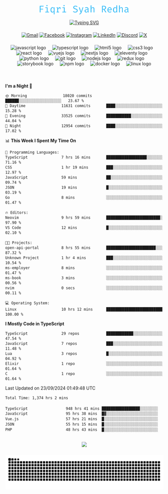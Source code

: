<p align="center">
  <img src="./assets/name.svg" height="30" alt="Fiqri Syah Redha" />
</p>

<p align="center">
  <a href="https://git.io/typing-svg"><img src="https://readme-typing-svg.demolab.com?font=Fira+Code&pause=1000&center=true&vCenter=true&random=false&width=435&lines=Mid-Level+Frontend+Engineer;2%2B+years+experience;Always+learning+new+things" alt="Typing SVG" /></a>
</p>

###

<div align="center">

  [![Gmail](https://img.shields.io/badge/Gmail-D14836?logo=gmail&logoColor=white)](mailto:fiqrisyahredha@gmail.com)
  [![Facebook](https://img.shields.io/badge/Facebook-%231877F2.svg?logo=Facebook&logoColor=white)](https://www.facebook.com/fiqrisyahredha)
  [![Instagram](https://img.shields.io/badge/Instagram-%23E4405F.svg?logo=Instagram&logoColor=white)](https://instagram.com/fiqrisyahredha)
  [![LinkedIn](https://img.shields.io/badge/Linkedin-%230077B5.svg?logo=linkedin&logoColor=white)](https://www.linkedin.com/in/fiqrisyahredha)
  [![Discord](https://img.shields.io/badge/Discord-%235865F2.svg?&logo=discord&logoColor=white)](https://discordapp.com/users/484183499050582027)
  [![X](https://img.shields.io/badge/X-%23000000.svg?logo=X&logoColor=white)](https://x.com/fiqrisyahredha)
  
</div>

###

<div align="center">
  <img src="https://cdn.jsdelivr.net/gh/devicons/devicon/icons/javascript/javascript-original.svg" height="32" alt="javascript logo"  />
  <img width="12" />
  <img src="https://cdn.jsdelivr.net/gh/devicons/devicon/icons/typescript/typescript-original.svg" height="32" alt="typescript logo"  />
  <img width="12" />
  <img src="https://cdn.jsdelivr.net/gh/devicons/devicon/icons/html5/html5-original.svg" height="32" alt="html5 logo"  />
  <img width="12" />
  <img src="https://cdn.jsdelivr.net/gh/devicons/devicon/icons/css3/css3-original.svg" height="32" alt="css3 logo"  />
  <img width="12" />
  <img src="https://cdn.jsdelivr.net/gh/devicons/devicon/icons/react/react-original.svg" height="32" alt="react logo"  />
  <img width="12" />
  <img src="https://cdn.jsdelivr.net/gh/devicons/devicon/icons/vuejs/vuejs-original.svg" height="32" alt="vuejs logo"  />
  <img width="12" />
  <img src="https://cdn.jsdelivr.net/gh/devicons/devicon/icons/nextjs/nextjs-original.svg" height="32" alt="nextjs logo"  />
  <img width="12" />
  <img src="https://cdn.jsdelivr.net/gh/devicons/devicon/icons/eleventy/eleventy-original.svg" height="32" alt="eleventy logo"  />
  <img width="12" />
  <img src="https://cdn.jsdelivr.net/gh/devicons/devicon/icons/python/python-original.svg" height="32" alt="python logo"  />
  <img width="12" />
  <img src="https://cdn.jsdelivr.net/gh/devicons/devicon/icons/git/git-original.svg" height="32" alt="git logo"  />
  <img width="12" />
  <img src="https://cdn.jsdelivr.net/gh/devicons/devicon/icons/nodejs/nodejs-original.svg" height="32" alt="nodejs logo"  />
  <img width="12" />
  <img src="https://cdn.jsdelivr.net/gh/devicons/devicon/icons/redux/redux-original.svg" height="32" alt="redux logo"  />
  <img width="12" />
  <img src="https://cdn.jsdelivr.net/gh/devicons/devicon/icons/storybook/storybook-original.svg" height="32" alt="storybook logo"  />
  <img width="12" />
  <img src="https://cdn.jsdelivr.net/gh/devicons/devicon/icons/npm/npm-original-wordmark.svg" height="32" alt="npm logo"  />
  <img width="12" />
  <img src="https://cdn.jsdelivr.net/gh/devicons/devicon/icons/docker/docker-original.svg" height="32" alt="docker logo"  />
  <img width="12" />
  <img src="https://cdn.jsdelivr.net/gh/devicons/devicon/icons/linux/linux-original.svg" height="32" alt="linux logo"  />
</div>

###

<br clear="both">

<!--START_SECTION:waka1-->
**I'm a Night 🦉** 

```text
🌞 Morning                18020 commits       ██████░░░░░░░░░░░░░░░░░░░   23.67 % 
🌆 Daytime                11631 commits       ████░░░░░░░░░░░░░░░░░░░░░   15.28 % 
🌃 Evening                33525 commits       ███████████░░░░░░░░░░░░░░   44.04 % 
🌙 Night                  12954 commits       ████░░░░░░░░░░░░░░░░░░░░░   17.02 % 
```


📊 **This Week I Spent My Time On** 

```text
💬 Programming Languages: 
TypeScript               7 hrs 16 mins       ██████████████████░░░░░░░   71.16 % 
CSS                      1 hr 19 mins        ███░░░░░░░░░░░░░░░░░░░░░░   12.97 % 
JavaScript               59 mins             ██░░░░░░░░░░░░░░░░░░░░░░░   09.74 % 
JSON                     19 mins             █░░░░░░░░░░░░░░░░░░░░░░░░   03.19 % 
Go                       8 mins              ░░░░░░░░░░░░░░░░░░░░░░░░░   01.47 % 

🔥 Editors: 
Neovim                   9 hrs 59 mins       ████████████████████████░   97.90 % 
VS Code                  12 mins             █░░░░░░░░░░░░░░░░░░░░░░░░   02.10 % 

🐱‍💻 Projects: 
open-api-portal          8 hrs 55 mins       ██████████████████████░░░   87.32 % 
Unknown Project          1 hr 4 mins         ███░░░░░░░░░░░░░░░░░░░░░░   10.54 % 
ms-employer              8 mins              ░░░░░░░░░░░░░░░░░░░░░░░░░   01.47 % 
ms-book                  3 mins              ░░░░░░░░░░░░░░░░░░░░░░░░░   00.56 % 
nvim                     0 secs              ░░░░░░░░░░░░░░░░░░░░░░░░░   00.11 % 

💻 Operating System: 
Linux                    10 hrs 12 mins      █████████████████████████   100.00 % 
```

**I Mostly Code in TypeScript** 

```text
TypeScript               29 repos            ████████████░░░░░░░░░░░░░   47.54 % 
JavaScript               7 repos             ███░░░░░░░░░░░░░░░░░░░░░░   11.48 % 
Lua                      3 repos             █░░░░░░░░░░░░░░░░░░░░░░░░   04.92 % 
Elixir                   1 repo              ░░░░░░░░░░░░░░░░░░░░░░░░░   01.64 % 
C                        1 repo              ░░░░░░░░░░░░░░░░░░░░░░░░░   01.64 % 
```




 Last Updated on 23/09/2024 01:49:48 UTC
<!--END_SECTION:waka1-->

<!--START_SECTION:waka2-->

```txt
Total Time: 1,374 hrs 2 mins

TypeScript                 948 hrs 41 mins █████████████████░░░░░░░░   68.46 %
JavaScript                 95 hrs 38 mins  █▓░░░░░░░░░░░░░░░░░░░░░░░   06.90 %
Vue.js                     57 hrs 21 mins  █░░░░░░░░░░░░░░░░░░░░░░░░   04.14 %
JSON                       55 hrs 15 mins  █░░░░░░░░░░░░░░░░░░░░░░░░   03.99 %
PHP                        48 hrs 43 mins  █░░░░░░░░░░░░░░░░░░░░░░░░   03.52 %
```

<!--END_SECTION:waka2-->

<br clear="both">

<div align="center">
  <img src="https://github-readme-streak-stats.herokuapp.com/?user=fiqrisr&theme=ayu-mirage&hide_border=false" height="160" />
</div>

###

<img src="https://raw.githubusercontent.com/fiqrisr/fiqrisr/output/snake.svg" alt="Snake animation" />

###
